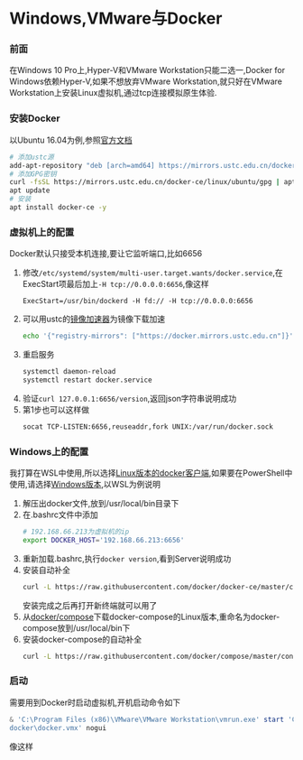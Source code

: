 # Windows,VMware与Docker
### 前面
在Windows 10 Pro上,Hyper-V和VMware Workstation只能二选一,Docker for Windows依赖Hyper-V,如果不想放弃VMware Workstation,就只好在VMware Workstation上安装Linux虚拟机,通过tcp连接模拟原生体验.
### 安装Docker
以Ubuntu 16.04为例,参照[官方文档](https://docs.docker.com/engine/installation/linux/docker-ce/ubuntu/)
```bash
# 添加ustc源
add-apt-repository "deb [arch=amd64] https://mirrors.ustc.edu.cn/docker-ce/linux/ubuntu $(lsb_release -cs) stable"
# 添加GPG密钥
curl -fsSL https://mirrors.ustc.edu.cn/docker-ce/linux/ubuntu/gpg | apt-key add -
apt update
# 安装
apt install docker-ce -y
```
### 虚拟机上的配置
Docker默认只接受本机连接,要让它监听端口,比如6656
1. 修改`/etc/systemd/system/multi-user.target.wants/docker.service`,在ExecStart项最后加上`-H tcp://0.0.0.0:6656`,像这样
    ```
    ExecStart=/usr/bin/dockerd -H fd:// -H tcp://0.0.0.0:6656
    ```
2. 可以用ustc的[镜像加速器](https://lug.ustc.edu.cn/wiki/mirrors/help/docker)为镜像下载加速
    ```bash
    echo '{"registry-mirrors": ["https://docker.mirrors.ustc.edu.cn"]}' > /etc/docker/daemon.json
    ```
3. 重启服务
    ```bash
    systemctl daemon-reload
    systemctl restart docker.service
    ```
4. 验证`curl 127.0.0.1:6656/version`,返回json字符串说明成功
5. 第1步也可以这样做
    ```bash
    socat TCP-LISTEN:6656,reuseaddr,fork UNIX:/var/run/docker.sock
    ```
### Windows上的配置
我打算在WSL中使用,所以选择[Linux版本的docker客户端](https://download.docker.com/linux/static/stable/x86_64/docker-17.12.1-ce.tgz),如果要在PowerShell中使用,请选择[Windows版本](https://download.docker.com/win/static/stable/x86_64/docker-17.09.0-ce.zip),以WSL为例说明
1. 解压出docker文件,放到/usr/local/bin目录下
2. 在.bashrc文件中添加
    ```bash
    # 192.168.66.213为虚拟机的ip
    export DOCKER_HOST='192.168.66.213:6656'
    ```
3. 重新加载.bashrc,执行`docker version`,看到Server说明成功
4. 安装自动补全
    ```bash
    curl -L https://raw.githubusercontent.com/docker/docker-ce/master/components/cli/contrib/completion/bash/docker -o /etc/bash_completion.d/docker
    ```
    安装完成之后再打开新终端就可以用了
5. 从[docker/compose](https://github.com/docker/compose/releases)下载docker-compose的Linux版本,重命名为docker-compose放到/usr/local/bin下
6. 安装docker-compose的自动补全
    ```bash
    curl -L https://raw.githubusercontent.com/docker/compose/master/contrib/completion/bash/docker-compose -o /etc/bash_completion.d/docker-compose
    ```
### 启动
需要用到Docker时启动虚拟机,开机启动命令如下
```powershell
& 'C:\Program Files (x86)\VMware\VMware Workstation\vmrun.exe' start 'C:\Users\gushi\Documents\Virtual Machines\
docker\docker.vmx' nogui
```
像这样